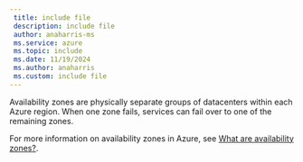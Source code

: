 ```yaml
---
 title: include file
 description: include file
 author: anaharris-ms
 ms.service: azure
 ms.topic: include
 ms.date: 11/19/2024
 ms.author: anaharris
 ms.custom: include file
---
```


Availability zones are physically separate groups of datacenters within each Azure region. When one zone fails, services can fail over to one of the remaining zones.

For more information on availability zones in Azure, see [What are availability zones?](/azure/reliability/availability-zones-overview).
